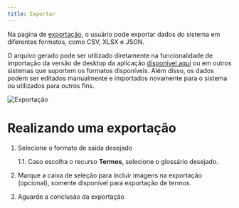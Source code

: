 ```yaml
---
title: Exportar
---
```


Na pagina de [exportação](/admin/exportar), o usuário pode exportar dados do sistema em diferentes formatos, como CSV, XLSX e JSON.

O arquivo gerado pode ser utilizado diretamente na funcionalidade de importação da versão de desktop da aplicação [disponível aqui](/download) ou em outros sistemas que suportem os formatos disponíveis. Além disso, os dados podem ser editados manualmente e importados novamente para o sistema ou utilizados para outros fins.


![Exportação](guide/admin/exportar.png)

# Realizando uma exportação

1. Selecione o formato de saída desejado

    1.1. Caso escolha o recurso **Termos**, selecione o glossário desejado.

2. Marque a caixa de seleção para incluir imagens na exportação (opcional), somente disponível para exportação de termos.

3. Aguarde a conclusão da exportação


